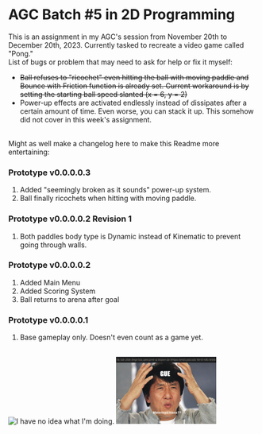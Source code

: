 <h1>AGC Batch #5 in 2D Programming</h1>
This is an assignment in my AGC's session from November 20th to December 20th, 2023. Currently tasked to recreate a video game called "Pong."
<br>
List of bugs or problem that may need to ask for help or fix it myself:
<ul>
  <li><strike>Ball refuses to "ricochet" even hitting the ball with moving paddle and Bounce with Friction function is already set. Current workaround is by setting the starting ball speed slanted (x = 6, y = 2)</strike></li>
  <li>Power-up effects are activated endlessly instead of dissipates after a certain amount of time. Even worse, you can stack it up. This somehow did not cover in this week's assignment.</li>
</ul>
<br>
Might as well make a changelog here to make this Readme more entertaining:
<h3>Prototype v0.0.0.0.3</h3>
<ol>
  <li>Added "seemingly broken as it sounds" power-up system.</li>
  <li>Ball finally ricochets when hitting with moving paddle.</li>
</ol>
<h3>Prototype v0.0.0.0.2 Revision 1</h3>
<ol>
  <li>Both paddles body type is Dynamic instead of Kinematic to prevent going through walls.</li>
</ol>
<h3>Prototype v0.0.0.0.2</h3>
<ol>
  <li>Added Main Menu</li>
  <li>Added Scoring System</li>
  <li>Ball returns to arena after goal</li>
</ol>
<h3>Prototype v0.0.0.0.1</h3>
<ol>
  <li>Base gameplay only. Doesn't even count as a game yet.</li>
</ol>
<br>
<img src="https://i.kym-cdn.com/photos/images/newsfeed/000/234/765/b7e.jpg" alt="I have no idea what I'm doing." width="40%"> <img src="https://github.com/ErickZR750/Frederick-Kurniawan-Pong/blob/main/decor.jpg" alt="Dikasih tugas gak ada materi." width="40%">
